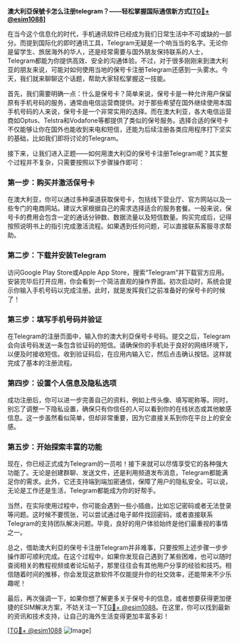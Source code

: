 **澳大利亞保號卡怎么注册telegram？——轻松掌握国际通信新方式[[TG💪+ @esim1088](https://t.me/s/esim1088)]**

在当今这个信息化的时代，手机通讯软件已经成为我们日常生活中不可或缺的一部分。而提到国际化的即时通讯工具，Telegram无疑是一个响当当的名字。无论你是留学生、旅居海外的华人，还是经常需要与国外朋友保持联系的人士，Telegram都能为你提供高效、安全的沟通体验。不过，对于很多刚刚来到澳大利亚的朋友来说，可能对如何使用当地的保号卡注册Telegram还感到一头雾水。今天，我们就来聊聊这个话题，帮助大家轻松掌握这一技能。

首先，我们需要明确一点：什么是保号卡？简单来说，保号卡是一种允许用户保留原有手机号码的服务，通常由电信运营商提供。对于那些希望在国外继续使用本国手机号码的人来说，保号卡是一个非常实用的选择。而在澳大利亚，各大电信运营商如Optus、Telstra和Vodafone等都提供了类似的保号服务。选择合适的保号卡不仅能够让你在国外也能收到来电和短信，还能为后续注册各类应用程序打下坚实的基础，比如我们即将讨论的Telegram。

接下来，让我们进入正题——如何用澳大利亞的保号卡注册Telegram呢？其实整个过程并不复杂，只需要按照以下步骤操作即可：

### 第一步：购买并激活保号卡

在澳大利亚，你可以通过多种渠道获取保号卡，包括线下营业厅、官方网站以及一些专门的电商网站。建议大家根据自己的需求选择适合的服务套餐。一般来说，保号卡的费用会包含一定的通话分钟数、数据流量以及短信数量。购买完成后，记得按照说明书上的指引完成激活流程。如果遇到任何问题，可以直接联系客服寻求帮助。

### 第二步：下载并安装Telegram

访问Google Play Store或Apple App Store，搜索“Telegram”并下载官方应用。安装完毕后打开应用，你会看到一个简洁直观的操作界面。初次启动时，系统会提示你输入手机号码以完成注册。此时，就是发挥我们之前准备好的保号卡的时候了！

### 第三步：填写手机号码并验证

在Telegram的注册页面中，输入你的澳大利亞保号卡号码。提交之后，Telegram会向该号码发送一条包含验证码的短信。请确保你的手机处于良好的网络环境下，以便及时接收短信。收到验证码后，在应用内输入它，然后点击确认按钮。这样就完成了基本的注册流程。

### 第四步：设置个人信息及隐私选项

成功注册后，你可以进一步完善自己的资料，例如上传头像、填写昵称等。同时，别忘了调整一下隐私设置，确保只有你信任的人可以看到你的在线状态或其他敏感信息。这一步虽然看似简单，但却非常重要，因为它直接关系到你在平台上的安全感。

### 第五步：开始探索丰富的功能

现在，你已经正式成为Telegram的一员啦！接下来就可以尽情享受它的各种强大功能了。无论是创建群聊、发送文件，还是利用频道发布消息，Telegram都能满足你的需求。此外，它还支持端到端加密通信，保障了用户的隐私安全。可以说，无论是工作还是生活，Telegram都能成为你的好帮手。

当然，在实际使用过程中，你可能会遇到一些小插曲，比如忘记密码或者无法登录等问题。这时候不要慌张，可以尝试通过电子邮件找回密码，或者直接联系Telegram的支持团队解决问题。毕竟，良好的用户体验始终是他们最重视的事情之一。

总之，借助澳大利亞的保号卡注册Telegram并非难事，只要按照上述步骤一步步操作即可顺利完成。在这个过程中，如果你发现自己遇到了某些困难，也可以随时查阅相关的教程视频或者论坛帖子，那里往往会有其他用户分享的经验和技巧。相信随着时间的推移，你会发现这款软件不仅能提升你的社交效率，还能带来不少乐趣呢！

最后，再次强调一下，如果你想了解更多关于保号卡的信息，或者想要获得更加便捷的ESIM解决方案，不妨关注一下[TG💪+ @esim1088](https://t.me/s/esim1088)。在这里，你可以找到最新的资讯和技术支持，让自己的海外生活变得更加丰富多彩！

[[TG💪+ @esim1088](https://t.me/s/esim1088) ![Image](https://i.postimg.cc/4NQfJmqS/Snipaste-2025-05-13-00-14-12.png)]